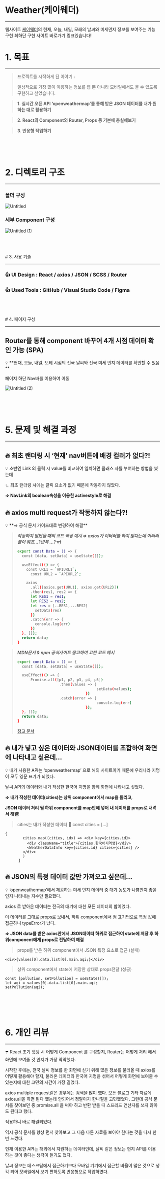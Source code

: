 # Weather(케이웨더)

---

웹사이트 [케이웨더](https://weather.kweather.co.kr/)의 현재, 오늘, 내일, 모래의 날씨와 미세먼지 정보를 보여주는 기능 구현
최하단 구현 사이트 바로가기 링크있습니다!

# 1.  목표

---

> 프로젝트를 시작하게 된 이야기 :
> 
> 
> 일상적으로 가장 많이 이용하는 정보를 웹 뿐 아니라 모바일에서도 볼 수 있도록 구현하고 싶었습니다.
> 

> **1.   실시간 오픈 API ‘openweathermap’를 통해 받은 JSON 데이터를 내가 원하는 대로 활용하기**
> 

> **2.   React의 Component와 Router, Props 등 기본에 충실해보기**
> 

> **3.   반응형 작업하기**

<br/>
<br/>
<br/>

# 2.  디렉토리 구조

---

### 폴더 구성
![Untitled](https://user-images.githubusercontent.com/113571272/221362996-9487dd4f-d1c6-4e53-9878-ac91ec728d2e.png)



### 세부 Component 구성

![Untitled (1)](https://user-images.githubusercontent.com/113571272/221363012-898fc6af-00fe-47da-bd9e-3b99c280d72a.png)

<br/>
<br/>
<br/>
# 3.  사용 기술

---

### 👍 UI Design  **:  React / axios / JSON / SCSS / Router**

### 👍 U**sed Tools   :**  GitHub / Visual Studio Code / Figma
<br/>
<br/>
<br/>
# 4.  페이지 구성

---

## Router를 통해 component 바꾸어 4개 시점 데이터 확인 가능   (SPA)

<aside>
💡 **현재, 오늘, 내일, 모레 시점의 전국 날씨와 전국 미세 먼지 데이터를 확인할 수 있음**

페이지 하단 Nav바를 이용하여 이동

![Untitled (2)](https://user-images.githubusercontent.com/113571272/221363036-f59abd6f-304d-4e82-a08b-8aaa95eea9db.png)


</aside>
<br/>
<br/>
<br/>

# 5.  문제 및 해결 과정

---

## 🔥 최초 랜더링 시 ‘현재’ nav버튼에 배경 컬러가 없다?!

<aside>
💡 초반엔 Link 의 클릭 시 value를 비교하여 일치하면 클래스 자를 부여하는 방법을 썼는데

ㄴ 최초 랜더링 시에는 클릭 요소가 없기 때문에 작동하지 않았다. 

**⇒ NavLink의 boolean속성을 이용한 activestyle로 해결**

</aside>

## 🔥  axios multi request가 작동하지 않는다?!

<aside>
💡 **⇒ 공식 문서 가이드대로 변경하여 해결**

</aside>

> ***작동하지 않았을 때의 코드 작성 예시  ⇒  axios가 이터러블 하지 않다는데 이터러블이 뭐죠…?반복 …?ㅠ)***
> 
> 
> ```bash
> export const Data = () => {
>   const [data, setData] = useState([]);
> 
>   useEffect(() => {
>     const URL1 = `APIURL1`;
> 		const URL2 = `APIURL2`;
> 
>     axios
>       .all([axios.get(URL1), axios.get(URL2)])
>       .then(res1, res2 => {
>       let RES1 = res1;
>       let RES2 = res2;
>       let res = [..RES1,...RES2]
>         setData(res)
>       })
>       .catch(err => {
>         console.log(err)
>       })
>   }, []);
>   return data;
> }
> ```
> 

> ***MDN문서 & npm 공식사이트 참고하여 고친 코드 예시***
> 
> 
> ```bash
> export const Data = () => {
>   const [data, setData] = useState([]);
> 
>   useEffect(() => {
> 		Promise.all([p1, p2, p3, p4, p5])
> 					 .then(values => {
> 									  setData(values);
> 								 })
> 					 .catch(error => {
> 									  console.log(err)
> 								 });
> 	}, []);
>   return data;
> }
> ```
> 
> [참고 문서](https://developer.mozilla.org/ko/docs/Web/JavaScript/Reference/Global_Objects/Promise/all)
> 

## 🔥 내가 넣고 싶은 데이터와 JSON데이터를 조합하여 화면에 나타내고 싶은데…

<aside>
💡 내가 사용한 API는 ‘openweathermap’ 으로 해외 사이트이기 때문에 우리나라 지명이 모두 영문 표기가 되었다.

날씨 API의 데이터와 내가 작성한 한국어 지명을 함께 화면에 나타내고 싶었다.

 

**⇒ 내가 작성한 데이터(cities)는 상위 component에서 map을 돌리고,** 

**JSON 데이터 처리 될 하위 component를 map안에 넣어 내 데이터를 props로 내려서 해결!**

</aside>

> cities는 내가 작성한 데이터 🙂 const cities = […]
> 

```
{
        cities.map((cities, idx) => <div key={cities.id}>
          <div className="title">{cities.한국어지역명}</div>
          <WeatherDataInfo key={cities.id} cities={cities} />
        </div>
        )
      }
```

## 🔥 JSON의 특정 데이터 값만 가져오고 싶은데…

<aside>
💡  ‘openweathermap’에서 제공하는 미세 먼지 데이터 중 대기 농도가 나쁨인지 좋음인지 나타내는 지수만 필요했다.

axios 로 받아온 데이터는 전국의 대기에 대한 모든 데이터의 합이었다. 

이 데이터를 그대로 props로 보내서, 하위 component에서 점 표기법으로 특정 값에 접근하니 typeError가 났다.  

 

**⇒ JSON data를 받은 axios안에서 JSON데이터 하위로 접근하여 state에 저장 후 하위component에게 props로 전달하여 해결**

</aside>

> props를 받은 하위 component에서 JSON 특정 요소로 접근 (실패)
> 

```
<div>{values[0].data.list[0].main.aqi;}</div>
```

> 상위 component에서 state에 저장한 상태로 props전달 (성공)
> 

```
const [pollution, setPollution] = useState([]);
let aqi = values[0].data.list[0].main.aqi;
setPollution(aqi);
  
```

<br/>
<br/>
<br/>

# 6.  개인 리뷰

---

<aside>
☂️ React 초기 셋팅 시 어떻게 Component 를 구성할지, Router는 어떻게 처리 해서 화면에 보여줄 것 인지가 가장 막막했다.

시작한 후에는, 전국 날씨 정보를 한 화면에 싣기 위해 많은 정보를 불러올 때 axios를 어떻게 활용해야 할지, 불러온 데이터와 한국어 지명을 섞어서 어떻게 화면에 보여줄 수 있는지에 대한 고민의 시간이 가장 길었다. 

axios multiple request같은 경우에는 검색을 많이 했다. 모든 블로그 기타 자료에 axios.all을 하면 된다 했는데 안되어서 정말이지 한나절을 고민했었다. 그런데 공식 문서를 찾아보던 중  promise.all 을 써야 하고 반환 받을 때 스프레드 연산자를 쓰지 않아도 된다고 했다. 

적용하니 바로 해결되었다. 

역시 공식 문서를 항상 먼저 찾아보고 그 다음 다른 자료를 보아야 한다는 것을 다시 한번 느꼈다. 

현재 이용한 API는 해외에서 지원하는 데이터인데, 날씨 같은 정보는 현지 API를 이용하는 것이 좋다는 생각이 들기도 했다. 

날씨 정보는 데스크탑에서 접근하기보다 모바일 기기에서 접근할 비율이 많은 것으로 생각 되어 모바일에서 보기 편하도록 반응형으로 작업하였다.  

</aside>

<br/>
<br/>
<br/>

# 사이트 바로가기

[케이웨더](https://kim-hyosun.github.io/weather/)
